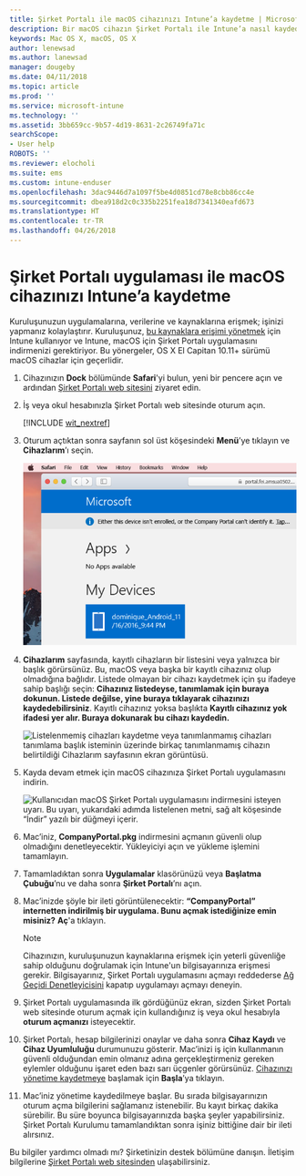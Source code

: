 ```yaml
---
title: Şirket Portalı ile macOS cihazınızı Intune’a kaydetme | Microsoft Docs
description: Bir macOS cihazın Şirket Portalı ile Intune’a nasıl kaydedildiği açıklanır
keywords: Mac OS X, macOS, OS X
author: lenewsad
ms.author: lanewsad
manager: dougeby
ms.date: 04/11/2018
ms.topic: article
ms.prod: ''
ms.service: microsoft-intune
ms.technology: ''
ms.assetid: 3bb659cc-9b57-4d19-8631-2c26749fa71c
searchScope:
- User help
ROBOTS: ''
ms.reviewer: elocholi
ms.suite: ems
ms.custom: intune-enduser
ms.openlocfilehash: 3dac9446d7a1097f5be4d0851cd78e8cbb86cc4e
ms.sourcegitcommit: dbea918d2c0c335b2251fea18d7341340eafd673
ms.translationtype: HT
ms.contentlocale: tr-TR
ms.lasthandoff: 04/26/2018
---
```

# <a name="enroll-your-macos-device-in-intune-with-the-company-portal-app"></a>Şirket Portalı uygulaması ile macOS cihazınızı Intune’a kaydetme

Kuruluşunuzun uygulamalarına, verilerine ve kaynaklarına erişmek; işinizi yapmanız kolaylaştırır. Kuruluşunuz, [bu kaynaklara erişimi yönetmek](what-happens-if-you-install-the-Company-Portal-app-and-enroll-your-device-in-intune-macos.md) için Intune kullanıyor ve Intune, macOS için Şirket Portalı uygulamasını indirmenizi gerektiriyor. Bu yönergeler, OS X El Capitan 10.11+ sürümü macOS cihazlar için geçerlidir.


1. Cihazınızın __Dock__ bölümünde __Safari__'yi bulun, yeni bir pencere açın ve ardından [Şirket Portalı web sitesini](https://portal.manage.microsoft.com) ziyaret edin.

2. İş veya okul hesabınızla Şirket Portalı web sitesinde oturum açın.

   [!INCLUDE [wit_nextref](includes/end-user-password-guidance.md)]


3. Oturum açtıktan sonra sayfanın sol üst köşesindeki **Menü**’ye tıklayın ve **Cihazlarım**’ı seçin.

   ![Henüz herhangi bir uygulamanın yüklenemeyeceğini gösteren web portalı ve altında Cihazlarım düğmesi ile web portalı giriş sayfasının ekran görüntüsü.](./media/macOS_enroll_001_landing_page.png)

4. __Cihazlarım__ sayfasında, kayıtlı cihazların bir listesini veya yalnızca bir başlık görürsünüz. Bu, macOS veya başka bir kayıtlı cihazınız olup olmadığına bağlıdır. Listede olmayan bir cihazı kaydetmek için şu ifadeye sahip başlığı seçin: __Cihazınız listedeyse, tanımlamak için buraya dokunun. Listede değilse, yine buraya tıklayarak cihazınızı kaydedebilirsiniz__. Kayıtlı cihazınız yoksa başlıkta **Kayıtlı cihazınız yok ifadesi yer alır. Buraya dokunarak bu cihazı kaydedin.**

    ![Listelenmemiş cihazları kaydetme veya tanımlanmamış cihazları tanımlama başlık isteminin üzerinde birkaç tanımlanmamış cihazın belirtildiği Cihazlarım sayfasının ekran görüntüsü.](./media/macOS_enroll_002_tap_here_banner.png)

5. Kayda devam etmek için macOS cihazınıza Şirket Portalı uygulamasını indirin.

    ![Kullanıcıdan macOS Şirket Portalı uygulamasını indirmesini isteyen uyarı. Bu uyarı, yukarıdaki adımda listelenen metni, sağ alt köşesinde “İndir” yazılı bir düğmeyi içerir.](./media/macOS_enroll_IWP_CP_app_notice.png)

6. Mac’iniz, **CompanyPortal.pkg** indirmesini açmanın güvenli olup olmadığını denetleyecektir. Yükleyiciyi açın ve yükleme işlemini tamamlayın.

7. Tamamladıktan sonra **Uygulamalar** klasörünüzü veya **Başlatma Çubuğu**’nu ve daha sonra **Şirket Portalı**’nı açın.

8. Mac’inizde şöyle bir ileti görüntülenecektir: **“CompanyPortal” internetten indirilmiş bir uygulama. Bunu açmak istediğinize emin misiniz?** **Aç**'a tıklayın.

   > [!NOTE]
   > Cihazınızın, kuruluşunuzun kaynaklarına erişmek için yeterli güvenliğe sahip olduğunu doğrulamak için Intune'un bilgisayarınıza erişmesi gerekir. Bilgisayarınız, Şirket Portalı uygulamasını açmayı reddederse [Ağ Geçidi Denetleyicisini](https://support.apple.com/HT202491) kapatıp uygulamayı açmayı deneyin.

9. Şirket Portalı uygulamasında ilk gördüğünüz ekran, sizden Şirket Portalı web sitesinde oturum açmak için kullandığınız iş veya okul hesabıyla **oturum açmanızı** isteyecektir.

10. Şirket Portalı, hesap bilgilerinizi onaylar ve daha sonra **Cihaz Kaydı** ve **Cihaz Uyumluluğu** durumunuzu gösterir. Mac’inizi iş için kullanmanın güvenli olduğundan emin olmanız adına gerçekleştirmeniz gereken eylemler olduğunu işaret eden bazı sarı üçgenler görürsünüz. [Cihazınızı yönetime kaydetmeye](what-info-can-your-company-see-when-you-enroll-your-device-in-intune.md) başlamak için **Başla**’ya tıklayın.

11. Mac’iniz yönetime kaydedilmeye başlar. Bu sırada bilgisayarınızın oturum açma bilgilerini sağlamanız istenebilir. Bu kayıt birkaç dakika sürebilir. Bu süre boyunca bilgisayarınızda başka şeyler yapabilirsiniz. Şirket Portalı Kurulumu tamamlandıktan sonra işiniz bittiğine dair bir ileti alırsınız.

Bu bilgiler yardımcı olmadı mı? Şirketinizin destek bölümüne danışın. İletişim bilgilerine [Şirket Portalı web sitesinden](https://portal.manage.microsoft.com#HelpDeskDialog) ulaşabilirsiniz.
